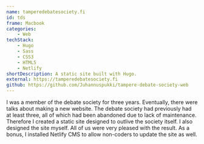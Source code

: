 ```yaml
---
name: tamperedebatesociety.fi
id: tds
frame: Macbook
categories:
    - Web
techStack:
    - Hugo
    - Sass
    - CSS3
    - HTML5
    - Netlify
shortDescription: A static site built with Hugo.
external: https://tamperedebatesociety.fi
github: https://github.com/Juhannuspukki/tampere-debate-society-web
---
```


I was a member of the debate society for three years. Eventually, there were talks
about making a new website. The debate society had previously had at least
three, all of which had been abandoned due to lack of maintenance. Therefore I created
a static site designed to outlive the society itself. I also designed the site myself. All of us were
very pleased with the result. As a bonus, I installed Netlify CMS to allow
non-coders to update the site as well.